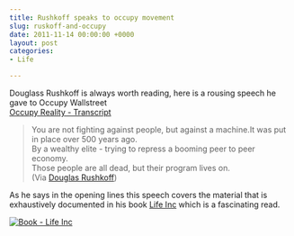 ```yaml
---
title: Rushkoff speaks to occupy movement
slug: ruskoff-and-occupy
date: 2011-11-14 00:00:00 +0000
layout: post
categories: 
- Life

---
```

Douglass Rushkoff is always worth reading, here is a rousing speech he gave to Occupy Wallstreet  
[Occupy Reality - Transcript][google]

> You are not fighting against people, but against a machine.It was put in place over 500 years ago.  
> By a wealthy elite - trying to repress a booming peer to peer economy.  
> Those people are all dead, but their program lives on.  
> (Via [Douglas Rushkoff][rushkoff])  

As he says&#xa0;in the opening lines this speech covers the material that is exhaustively documented in his book [Life Inc][amazon] which is a fascinating read.

[![Book - Life Inc][williampickup]][amazon]

[amazon]: http://www.amazon.com/gp/product/0812978501/ref=as_li_ss_tl?ie=UTF8&amp;camp=1789&amp;creative=9325&amp;creativeASIN=0812978501&amp;linkCode=as2&amp;tag=slowlane-20
[google]: http://feedproxy.google.com/~r/douglasrushkoff/~3/RXZC6vrP61E/occupy-reality-transcript.html
[rushkoff]: http://www.rushkoff.com/blog/
[williampickup]: /assets/images/2014/02/51OOEyvZVXL.jpg "Life Inc Book"
